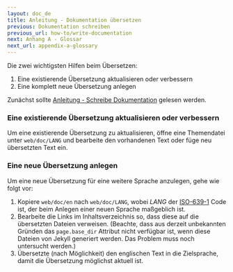 ```yaml
---
layout: doc_de
title: Anleitung - Dokumentation übersetzen
previous: Dokumentation schreiben
previous_url: how-to/write-documentation
next: Anhang A - Glossar
next_url: appendix-a-glossary
---
```


Die zwei wichtigsten Hilfen beim Übersetzen:

1. Eine existierende Übersetzung aktualisieren oder verbessern
1. Eine komplett neue Übersetzung anlegen

Zunächst sollte 
[Anleitung - Schreibe Dokumentation](/doc/de/how-to/write-documentation/) 
gelesen werden.


### Eine existierende Übersetzung aktualisieren oder verbessern

Um eine existierende Übersetzung zu aktualisieren, öffne eine Themendatei unter
`web/doc/LANG` und bearbeite den vorhandenen Text oder füge neu übersetzten 
Text ein.


### Eine neue Übersetzung anlegen

Um eine neue Übersetzung für eine weitere Sprache anzulegen, gehe wie folgt 
vor:

1. Kopiere `web/doc/en` nach `web/doc/LANG`, wobei _LANG_ der
   [ISO-639-1](https://en.wikipedia.org/wiki/List_of_ISO_639-2_codes) Code ist,
   der beim Anlegen einer neuen Sprache maßgeblich ist.
1. Bearbeite die Links im Inhaltsverzeichnis so, dass diese auf die übersetzten
   Dateien verweisen. (Beachte, dass aus derzeit unbekannten Gründen das 
   `page.base_dir` Attribut nicht verfügbar ist, wenn diese Dateien von Jekyll
   generiert werden. Das Problem muss noch untersucht werden.)
1. Übersetzte (nach Möglichkeit) den englischen Text in die Zielsprache, damit
   die Übersetzung möglichst aktuell ist.

